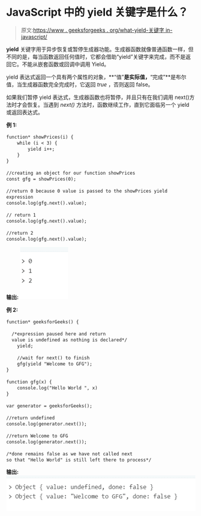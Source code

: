 # JavaScript 中的 yield 关键字是什么？

> 原文:[https://www . geeksforgeeks . org/what-yield-关键字 in-javascript/](https://www.geeksforgeeks.org/whats-the-yield-keyword-in-javascript/)

**yield** 关键字用于异步恢复或暂停生成器功能。生成器函数就像普通函数一样，但不同的是，每当函数返回任何值时，它都会借助“yield”关键字来完成，而不是返回它。不能从嵌套函数或回调中调用 Yield。

yield 表达式返回一个具有两个属性的对象，**“值”**是实际值，**“完成”**是布尔值，当生成器函数完全完成时，它返回 *true* ，否则返回 false。

如果我们暂停 yield 表达式，生成器函数也将暂停，并且只有在我们调用 next()方法时才会恢复。当遇到 *next()* 方法时，函数继续工作，直到它面临另一个 yield 或返回表达式。

**例 1:**

```
function* showPrices(i) {
    while (i < 3) {
        yield i++;
    }
}

//creating an object for our function showPrices
const gfg = showPrices(0); 

//return 0 because 0 value is passed to the showPrices yield expression
console.log(gfg.next().value); 

// return 1
console.log(gfg.next().value); 

//return 2
console.log(gfg.next().value); 
```

**输出:**
![](img/32fda7b2848f7267eef6e52dfe1ab49c.png)

**例 2:**

```
function* geeksforGeeks() {

  /*expression paused here and return
  value is undefined as nothing is declared*/
    yield; 

    //wait for next() to finish
    gfg(yield "Welcome to GFG"); 
}

function gfg(x) {
    console.log("Hello World ", x)
}

var generator = geeksforGeeks();

//return undefined
console.log(generator.next()); 

//return Welcome to GFG 
console.log(generator.next()); 

/*done remains false as we have not called next 
so that "Hello World" is still left there to process*/
```

**输出:**
![](img/a47a1f1b39d0ee10a7896b320533f109.png)